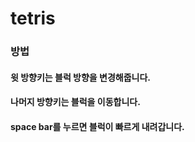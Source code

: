 # tetris

### 방법

#### 윗 방향키는 블럭 방향을 변경해줍니다.
#### 나머지 방향키는 블럭을 이동합니다.
#### space bar를 누르면 블럭이 빠르게 내려갑니다.
